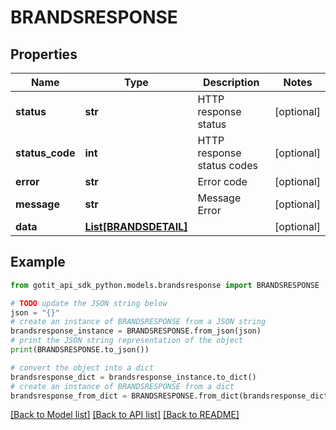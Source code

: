 # BRANDSRESPONSE


## Properties

Name | Type | Description | Notes
------------ | ------------- | ------------- | -------------
**status** | **str** | HTTP response status | [optional] 
**status_code** | **int** | HTTP response status codes | [optional] 
**error** | **str** | Error code | [optional] 
**message** | **str** | Message Error | [optional] 
**data** | [**List[BRANDSDETAIL]**](BRANDSDETAIL.md) |  | [optional] 

## Example

```python
from gotit_api_sdk_python.models.brandsresponse import BRANDSRESPONSE

# TODO update the JSON string below
json = "{}"
# create an instance of BRANDSRESPONSE from a JSON string
brandsresponse_instance = BRANDSRESPONSE.from_json(json)
# print the JSON string representation of the object
print(BRANDSRESPONSE.to_json())

# convert the object into a dict
brandsresponse_dict = brandsresponse_instance.to_dict()
# create an instance of BRANDSRESPONSE from a dict
brandsresponse_from_dict = BRANDSRESPONSE.from_dict(brandsresponse_dict)
```
[[Back to Model list]](../README.md#documentation-for-models) [[Back to API list]](../README.md#documentation-for-api-endpoints) [[Back to README]](../README.md)


